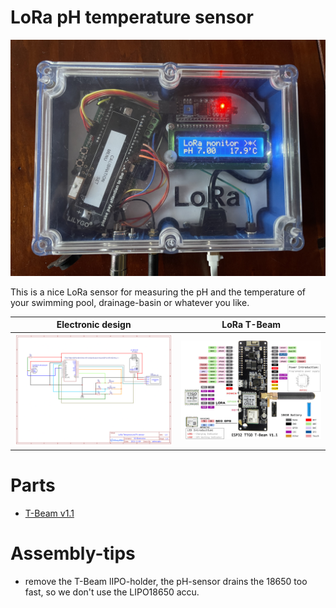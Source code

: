 # LoRa pH temperature sensor

![image](img/sensor.jpg?raw=true "LoRa pH temperature sensor")

This is a nice LoRa sensor for measuring the pH and the temperature of your swimming pool, drainage-basin or whatever you like.

| Electronic design | LoRa T-Beam |
|------------|-------------|
| ![Alt text](img/Schematic.png?raw=true "Electronic design") | ![Alt text](img/T-BeamV1dot1.jpeg?raw=true "T-Beam v1.1") |

# Parts

* [T-Beam v1.1](https://www.aliexpress.com/premium/Ttgo-T%25252dBeam-V1.1.html) 

# Assembly-tips
- remove the T-Beam lIPO-holder, the pH-sensor drains the 18650 too fast, so we don't use the LIPO18650 accu.
